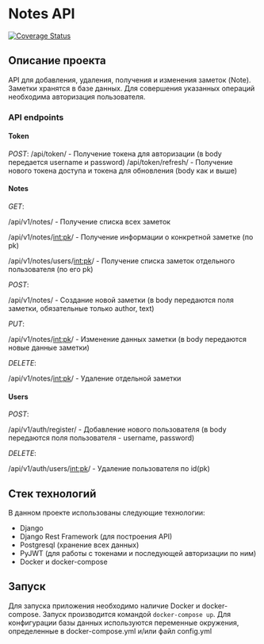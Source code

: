 # Notes API
[![Coverage Status](https://coveralls.io/repos/github/Forsigg/notes-api/badge.svg)](https://coveralls.io/github/Forsigg/notes-api)

## Описание проекта
API для добавления, удаления, получения и изменения заметок (Note). Заметки хранятся в 
базе данных. Для совершения указанных операций необходима авторизация пользователя.

### API endpoints
#### Token
*POST*:
/api/token/ - Получение токена для авторизации (в body передается username и password)
/api/token/refresh/ - Получение нового токена доступа и токена для обновления (body 
как и выше)

#### Notes
*GET*:

/api/v1/notes/ - Получение списка всех заметок

/api/v1/notes/<int:pk>/ - Получение информации о конкретной заметке (по pk)

/api/v1/notes/users/<int:pk>/ - Получение списка заметок отдельного пользователя (по 
его pk)


*POST*:

/api/v1/notes/ - Создание новой заметки (в body передаются поля заметки, обязательные 
только author, text)


*PUT*:

/api/v1/notes/<int:pk>/ - Изменение данных заметки (в body передаются новые данные 
заметки)


*DELETE*:

/api/v1/notes/<int:pk>/ - Удаление отдельной заметки

#### Users
*POST*:

/api/v1/auth/register/ - Добавление нового пользователя (в body передаются поля 
пользователя - username, password)

*DELETE*:

/api/v1/auth/users/<int:pk>/ - Удаление пользователя по id(pk)


## Стек технологий
В данном проекте использованы следующие технологии: 
- Django
- Django Rest Framework (для построения API)
- Postgresql (хранение всех данных)
- PyJWT (для работы с токенами и последующей авторизации по ним)
- Docker и docker-compose 

## Запуск 
Для запуска приложения необходимо наличие Docker и docker-compose. Запуск производится 
командой `docker-compose up`.
Для конфигурации базы данных используются переменные окружения, определенные в 
docker-compose.yml и/или файл config.yml
